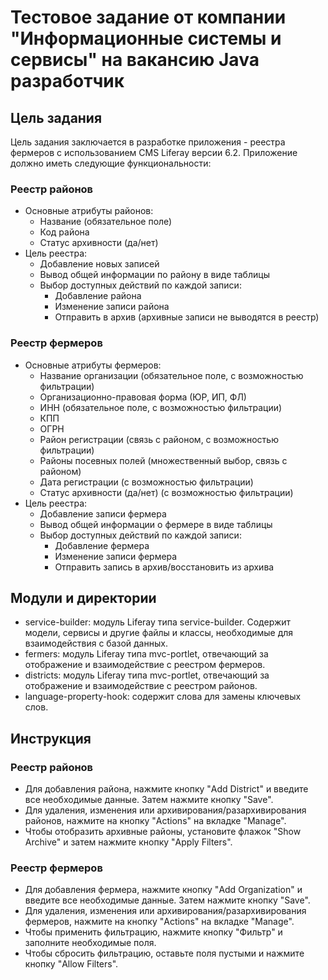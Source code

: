 # Тестовое задание от компании "Информационные системы и сервисы" на вакансию Java разработчик

## Цель задания
Цель задания заключается в разработке приложения - реестра фермеров с использованием CMS Liferay версии 6.2. Приложение должно иметь следующие функциональности:

### Реестр районов
- Основные атрибуты районов:
  - Название (обязательное поле)
  - Код района
  - Статус архивности (да/нет)
- Цель реестра:
  - Добавление новых записей
  - Вывод общей информации по району в виде таблицы
  - Выбор доступных действий по каждой записи:
    - Добавление района
    - Изменение записи района
    - Отправить в архив (архивные записи не выводятся в реестр)

### Реестр фермеров
- Основные атрибуты фермеров:
  - Название организации (обязательное поле, с возможностью фильтрации)
  - Организационно-правовая форма (ЮР, ИП, ФЛ)
  - ИНН (обязательное поле, с возможностью фильтрации)
  - КПП
  - ОГРН
  - Район регистрации (связь с районом, с возможностью фильтрации)
  - Районы посевных полей (множественный выбор, связь с районом)
  - Дата регистрации (с возможностью фильтрации)
  - Статус архивности (да/нет) (с возможностью фильтрации)
- Цель реестра:
  - Добавление записи фермера
  - Вывод общей информации о фермере в виде таблицы
  - Выбор доступных действий по каждой записи:
    - Добавление фермера
    - Изменение записи фермера
    - Отправить запись в архив/восстановить из архива

## Модули и директории
- service-builder: модуль Liferay типа service-builder. Содержит модели, сервисы и другие файлы и классы, необходимые для взаимодействия с базой данных.
- fermers: модуль Liferay типа mvc-portlet, отвечающий за отображение и взаимодействие с реестром фермеров.
- districts: модуль Liferay типа mvc-portlet, отвечающий за отображение и взаимодействие с реестром районов.
- language-property-hook: содержит слова для замены ключевых слов.

## Инструкция
### Реестр районов
- Для добавления района, нажмите кнопку "Add District" и введите все необходимые данные. Затем нажмите кнопку "Save".
- Для удаления, изменения или архивирования/разархивирования районов, нажмите на кнопку "Actions" на вкладке "Manage".
- Чтобы отобразить архивные районы, установите флажок "Show Archive" и затем нажмите кнопку "Apply Filters".

### Реестр фермеров
- Для добавления фермера, нажмите кнопку "Add Organization" и введите все необходимые данные. Затем нажмите кнопку "Save".
- Для удаления, изменения или архивирования/разархивирования фермеров, нажмите на кнопку "Actions" на вкладке "Manage".
- Чтобы применить фильтрацию, нажмите кнопку "Фильтр" и заполните необходимые поля.
- Чтобы сбросить фильтрацию, оставьте поля пустыми и нажмите кнопку "Allow Filters".






